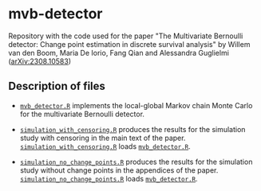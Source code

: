 # mvb-detector

Repository with the code used for the paper "The Multivariate Bernoulli
detector: Change point estimation in discrete survival analysis" by Willem van
den Boom, Maria De Iorio, Fang Qian and Alessandra Guglielmi ([arXiv:2308.10583](https://arxiv.org/abs/2308.10583))


## Description of files

* [`mvb_detector.R`](mvb_detector.R) implements the local-global Markov chain
Monte Carlo for the multivariate Bernoulli detector.

* [`simulation_with_censoring.R`](simulation_with_censoring.R) produces the
results for the simulation study with censoring in the main text of the paper.
[`simulation_with_censoring.R`](simulation_with_censoring.R) loads
[`mvb_detector.R`](mvb_detector.R).

* [`simulation_no_change_points.R`](simulation_no_change_points.R) produces the
results for the simulation study without change points in the appendices of the
paper. [`simulation_no_change_points.R`](simulation_no_change_points.R) loads
[`mvb_detector.R`](mvb_detector.R).
